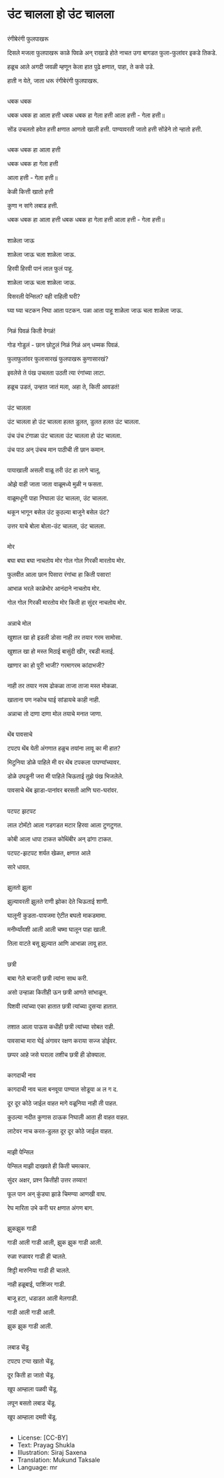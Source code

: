 # उंट चालला हो उंट चालला

##
रंगीबेरंगी फुलपाखरू

दिसले मजला फुलपाखरू काळे पिवळे अन् राखाडे होते नाचत उगा बागडत फुला-फुलांवर इकडे तिकडे.

हळूच आले अगदी जवळी म्हणून केला हात पुढे क्षणात, पाहा, ते कसे उडे.

हाती न येते, जाता धरू रंगीबेरंगी फुलपाखरू.

##
धबक धबक

धबक धबक हा आला हत्ती
धबक धबक हा गेला हत्ती
आला हत्ती - गेला हत्ती॥

सोंड उचलतो हवेत हत्ती
क्षणात आणतो खाली हत्ती.
पाण्यावरती जातो हत्ती
सोंडेने तो न्हातो हत्ती.

##
धबक धबक हा आला हत्ती

धबक धबक हा गेला हत्ती

आला हत्ती - गेला हत्ती॥

केळी कित्ती खातो हत्ती

कुणा न सांगे लबाड हत्ती.

धबक धबक हा आला हत्ती
धबक धबक हा गेला हत्ती
आला हत्ती - गेला हत्ती॥

##
शाळेला जाऊ

शाळेला जाऊ चला शाळेला जाऊ.

हिरवी हिरवी पानं लाल फुलं पाहू.

शाळेला जाऊ चला शाळेला जाऊ.

विसरली पेन्सिल?
वही राहिली घरी?

घ्या घ्या चटकन निघा आता पटकन.
पळा आता पाहू  शाळेला जाऊ  चला शाळेला जाऊ.

##
निळं पिवळं किती वेगळं!

गोड गोडुलं - छान छोटुलं निळं निळं अन् धम्मक पिवळं.

फुलाफुलांवर फुलासारखं  फुलपाखरू कुणासारखं?

इवलेसे ते पंख उचलता उठती त्या रंगांच्या लाटा.

हळूच उडतं, उन्हात जातं मला, अहा ते, किती आवडतं!

##
उंट चालला

उंट चालला हो उंट चालला हलत डुलत, डुलत हलत उंट चालला.

उंच उंच टंगाळा उंट चालला उंट चालला हो उंट चालला.

उंच पाठ अन् उंचच मान पाठीची ती छान कमान.

##
पायाखाली असली वाळू तरी उंट हा लागे चालू.

ओझे वाही जाता जाता वाळूमध्ये मुळी न फसता.

वाळूमधूनी पाहा निघाला उंट चालला, उंट चालला.

थकून भागून बसेल उंट कुठल्या बाजुने बसेल उंट?

उत्तर याचे बोला बोला-उंट चालला, उंट चालला.

##
मोर

बघा बघा बघा नाचतोय मोर गोल गोल गिरकी मारतोय मोर.

फुलवीत आला छान पिसारा रंगांचा हा किती पसारा!

आभाळ भरले काळेभोर आनंदाने नाचतोय मोर.

गोल गोल गिरकी मारतोय मोर किती हा सुंदर नाचतोय मोर.

##
अन्नाचे मोल

खुशाल खा हो इडली डोसा नाही तर तयार गरम सामोसा.

खुशाल खा हो मस्त मिठाई बासुंदी खीर, रबडी मलाई.

खाणार का हो पुरी भाजी? गरमागरम कांदाभजी?

##
नाही तर तयार नरम ढोकळा ताजा ताजा मस्त मोकळा.

खाताना पण नकोच घाई सांडायचे काही नाही.

अन्नाचा तो दाणा दाणा मोल तयाचे मनात जाणा.

##
थेंब पावसाचे

टपटप थेंब येती अंगणात हळुच तयांना लावू का मी हात?

मिटुनिया डोळे पाहिले मी वर थेंब टपकला पापण्यांच्यावर.

डोळे उघडुनी जरा मी पाहिले चिऊताई तुझे पंख भिजलेले.

पावसाचे थेंब झाडा-पानांवर बरसती आणि घरा-घरांवर.

##
पटपट झटपट

लाल टोमॅटो आला गडगडत मटार हिरवा आला टुणटुणत.

कोबी आला धापा टाकत कोथिंबीर अन् ढांगा टाकत.

पटपट-झटपट शर्यत खेळत, क्षणात आले

सारे धावत.

##
झुलतो झुला

झुल्यावरती झुलते राणी झोका देते चिऊताई शाणी.

घालूनी कुडता-पायजमा ऐटीत बघतो माकडमामा.

मनीम्याँवशी आली आली चष्मा घालून पाहा खाली.

तिला वाटते बसू झुल्यात आणि आभाळा लावू हात.

##
छत्री

बाबा गेले बाजारी छत्री त्यांना साथ करी.

असो उन्हाळा कितीही ऊन छत्री आणते सांभाळून.

पिशवी त्यांच्या  एका हातात छत्री त्यांच्या दुसर्‍या हातात.

##
तशात आला पाऊस कधीही छत्री त्यांच्या सोबत राही.

पावसाचा मारा घेई अंगावर रक्षण कराया सज्ज डोईवर.

छप्पर आहे जसे घराला तशीच छत्री ही डोक्याला.

##
कागदाची नाव

कागदाची नाव चला बनवूया पाण्यात सोडूया अ ल ग द.

दूर दूर कोठे जाईल वाहत मागे वळूनिया नाही ती पाहत.

कुठल्या नदीत कुणास ठाऊक निघाली आता ही वाहत वाहत.

लाटेवर नाच करत-डुलत दूर दूर कोठे जाईल वाहत.

##
माझी पेन्सिल

पेन्सिल माझी दाखवते ही किती चमत्कार.

सुंदर अक्षर, प्रश्‍न कितीही उत्तर तय्यार!

फूल पान अन् कुंड्या झाडे चिमण्या आणखी वाघ.

रेघ मारिता उभे करी घर क्षणात अंगण बाग.

##
झुकझुक गाडी

गाडी आली गाडी आली, झुक झुक गाडी आली.

रुळा रुळावर गाडी ही चालते.

शिट्टी मारुनिया गाडी ही चालते.

नाही हळूबाई, पाशिंजर गाडी.

बाजू हटा, धडाडत आली मेलगाडी.

गाडी आली गाडी आली.

झुक झुक गाडी आली.

##
लबाड चेंडू

टपटप टप्पा खातो चेंडू.

दूर किती हा जातो चेंडू.

खूप आम्हाला पळवी चेंडू.

लपून बसतो लबाड चेंडू.

खूप आम्हाला दमवी चेंडू.

##
* License: [CC-BY]
* Text: Prayag Shukla
* Illustration: Siraj Saxena
* Translation: Mukund Taksale
* Language: mr
